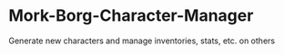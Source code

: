 # Mork-Borg-Character-Manager
Generate new characters and manage inventories, stats, etc. on others
